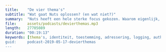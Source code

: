 ```yaml
---
title:    "De vier thema's"
subtitle: "Wat gaat Nuts oplossen? (en wat niet?)"
summary:  "Nuts heeft een hele sterke focus gekozen. Waarom eigenlijk, en wat doen we wel en niet?"
file:     assets/podcasts/devierthemas.mp3
length:   27705089
duration: "00:19:13"
keywords: [thema's, identiteit, toestemming, adressering, logging, authenticatie, autorisatie, focus]
guid:     podcast-2019-05-17-devierthemas
---
```

